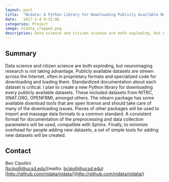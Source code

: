 ```yaml
---
layout: post
title:  "Nidata: A Python Library for Downloading Publicly Available Neuroimaging Data"
date:   2017-1-4 9:33:06
categories: Project
image: nidata_cropped.png
description: Data science and citizen science are both exploding, but neuroimaging research is not taking advantage.
---
```

## Summary
Data science and citizen science are both exploding, but neuroimaging research is not taking advantage. Publicly available datasets are strewn across the Internet, often in proprietary formats and specialized code for downloading and loading them. Standardized documentation about each dataset is critical.
I plan to create a new Python library for downloading every publicly available datasets. These included datasets from NITRC, XNAT.ORG, OPENFRMI, amongst others.
The nilearn package has some available download tools that are open license and should take care of many of the downloading issues. Pieces of other packages will be used to import and massage data formats to a common standard. A consistent format for documentation of the preprocessing and data collection parameters will be used, compatible with Sphinx.
Finally, to minimize overhead for people adding new datasets, a set of simple tools for adding new datasets will be created.


## Contact  
Ben Cipollini  
[bcipolli@ucsd.edu](mailto: bcipolli@ucsd.edu)  
[http://github.com/nidata/nidata/](http://github.com/nidata/nidata/)  
